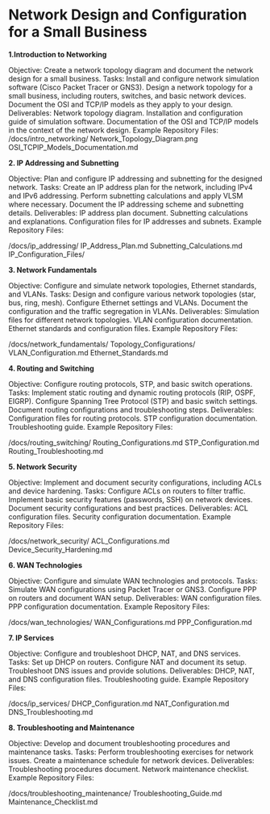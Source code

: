 # Network Design and Configuration for a Small Business

**1.Introduction to Networking**

Objective: Create a network topology diagram and document the network design for a small business.
Tasks:
Install and configure network simulation software (Cisco Packet Tracer or GNS3).
Design a network topology for a small business, including routers, switches, and basic network devices.
Document the OSI and TCP/IP models as they apply to your design.
Deliverables:
Network topology diagram.
Installation and configuration guide of simulation software.
Documentation of the OSI and TCP/IP models in the context of the network design.
Example Repository Files:
/docs/intro_networking/
Network_Topology_Diagram.png
OSI_TCPIP_Models_Documentation.md

**2. IP Addressing and Subnetting**

Objective: Plan and configure IP addressing and subnetting for the designed network.
Tasks:
Create an IP address plan for the network, including IPv4 and IPv6 addressing.
Perform subnetting calculations and apply VLSM where necessary.
Document the IP addressing scheme and subnetting details.
Deliverables:
IP address plan document.
Subnetting calculations and explanations.
Configuration files for IP addresses and subnets.
Example Repository Files:

/docs/ip_addressing/
IP_Address_Plan.md
Subnetting_Calculations.md
IP_Configuration_Files/

**3. Network Fundamentals**

Objective: Configure and simulate network topologies, Ethernet standards, and VLANs.
Tasks:
Design and configure various network topologies (star, bus, ring, mesh).
Configure Ethernet settings and VLANs.
Document the configuration and the traffic segregation in VLANs.
Deliverables:
Simulation files for different network topologies.
VLAN configuration documentation.
Ethernet standards and configuration files.
Example Repository Files:

/docs/network_fundamentals/
Topology_Configurations/
VLAN_Configuration.md
Ethernet_Standards.md

**4. Routing and Switching**

Objective: Configure routing protocols, STP, and basic switch operations.
Tasks:
Implement static routing and dynamic routing protocols (RIP, OSPF, EIGRP).
Configure Spanning Tree Protocol (STP) and basic switch settings.
Document routing configurations and troubleshooting steps.
Deliverables:
Configuration files for routing protocols.
STP configuration documentation.
Troubleshooting guide.
Example Repository Files:

/docs/routing_switching/
Routing_Configurations.md
STP_Configuration.md
Routing_Troubleshooting.md

**5. Network Security**

Objective: Implement and document security configurations, including ACLs and device hardening.
Tasks:
Configure ACLs on routers to filter traffic.
Implement basic security features (passwords, SSH) on network devices.
Document security configurations and best practices.
Deliverables:
ACL configuration files.
Security configuration documentation.
Example Repository Files:

/docs/network_security/
ACL_Configurations.md
Device_Security_Hardening.md

**6. WAN Technologies**

Objective: Configure and simulate WAN technologies and protocols.
Tasks:
Simulate WAN configurations using Packet Tracer or GNS3.
Configure PPP on routers and document WAN setup.
Deliverables:
WAN configuration files.
PPP configuration documentation.
Example Repository Files:

/docs/wan_technologies/
WAN_Configurations.md
PPP_Configuration.md

**7. IP Services**

Objective: Configure and troubleshoot DHCP, NAT, and DNS services.
Tasks:
Set up DHCP on routers.
Configure NAT and document its setup.
Troubleshoot DNS issues and provide solutions.
Deliverables:
DHCP, NAT, and DNS configuration files.
Troubleshooting guide.
Example Repository Files:

/docs/ip_services/
DHCP_Configuration.md
NAT_Configuration.md
DNS_Troubleshooting.md

**8. Troubleshooting and Maintenance**

Objective: Develop and document troubleshooting procedures and maintenance tasks.
Tasks:
Perform troubleshooting exercises for network issues.
Create a maintenance schedule for network devices.
Deliverables:
Troubleshooting procedures document.
Network maintenance checklist.
Example Repository Files:

/docs/troubleshooting_maintenance/
Troubleshooting_Guide.md
Maintenance_Checklist.md
